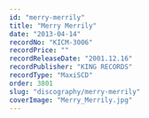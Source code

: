 ```yaml
---
id: "merry-merrily"
title: "Merry Merrily"
date: "2013-04-14"
recordNo: "KICM-3006"
recordPrice: ""
recordReleaseDate: "2001.12.16"
recordPublisher: "KING RECORDS"
recordType: "MaxiSCD"
order: 3801
slug: "discography/merry-merrily"
coverImage: "Merry_Merrily.jpg"
---
```



